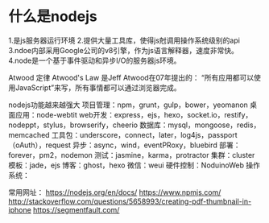 
<h1>什么是nodejs</h1>
1.是js服务器运行环境
2.提供大量工具库，使得js尅调用操作系统级别的api
3.ndoe内部采用Google公司的v8引擎，作为js语言解释器，速度非常快。
4.node是一个基于事件驱动和异步I/O的服务器js环境。

Atwood 定律
Atwood's Law 是Jeff Atwood在07年提出的：
“所有应用都可以使用JavaScript”来写，所有事情都可以通过浏览器完成。

nodejs功能越来越强大
项目管理：npm，grunt，gulp，bower，yeomanon
桌面应用：node-webtit
web开发：express，ejs，hexo，socket.io，restify，nodeppt，stylus，browserify，cheerio
数据库：mysql，mongoose，redis，memcached
工具包：underscore，connect，later，log4js，passport（oAuth），request
异步：async，wind，eventPRoxy，bluebird
部署：forever，pm2，nodemon
测试：jasmine，karma，protractor
集群：cluster
模板：jade，ejs
博客：ghost，hexo
微信：weui
硬件控制：NoduinoWeb
操作系统：

常用网址：
https://nodejs.org/en/docs/
https://www.npmjs.com/
http://stackoverflow.com/questions/5658993/creating-pdf-thumbnail-in-iphone
https://segmentfault.com/
